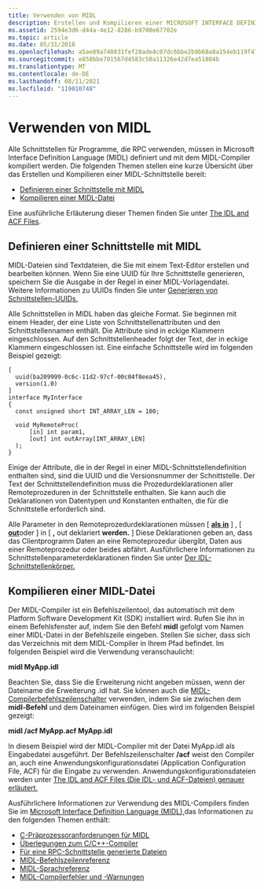 ```yaml
---
title: Verwenden von MIDL
description: Erstellen und Kompilieren einer MICROSOFT INTERFACE DEFINITION LANGUAGE-Schnittstelle (MIDL) und eines Remoteprozeduraufrufs (RPC).
ms.assetid: 2594e3d6-d44a-4e12-8286-b9700e67702e
ms.topic: article
ms.date: 05/31/2018
ms.openlocfilehash: a5ae89a740831fef28ade4c07dc6bbe2b9b68a8a154eb119f47e16b2cb68b325
ms.sourcegitcommit: e858bbe701567d4583c50a11326e42d7ea51804b
ms.translationtype: MT
ms.contentlocale: de-DE
ms.lasthandoff: 08/11/2021
ms.locfileid: "119010748"
---
```

# <a name="using-midl"></a>Verwenden von MIDL

Alle Schnittstellen für Programme, die RPC verwenden, müssen in Microsoft Interface Definition Language (MIDL) definiert und mit dem MIDL-Compiler kompiliert werden. Die folgenden Themen stellen eine kurze Übersicht über das Erstellen und Kompilieren einer MIDL-Schnittstelle bereit:

-   [Definieren einer Schnittstelle mit MIDL](#defining-an-interface-with-midl)
-   [Kompilieren einer MIDL-Datei](#compiling-a-midl-file)

Eine ausführliche Erläuterung dieser Themen finden Sie unter [The IDL and ACF Files](the-idl-and-acf-files.md).

## <a name="defining-an-interface-with-midl"></a>Definieren einer Schnittstelle mit MIDL

MIDL-Dateien sind Textdateien, die Sie mit einem Text-Editor erstellen und bearbeiten können. Wenn Sie eine UUID für Ihre Schnittstelle generieren, speichern Sie die Ausgabe in der Regel in einer MIDL-Vorlagendatei. Weitere Informationen zu UUIDs finden Sie unter [Generieren von Schnittstellen-UUIDs.](generating-interface-uuids.md)

Alle Schnittstellen in MIDL haben das gleiche Format. Sie beginnen mit einem Header, der eine Liste von Schnittstellenattributen und den Schnittstellennamen enthält. Die Attribute sind in eckige Klammern eingeschlossen. Auf den Schnittstellenheader folgt der Text, der in eckige Klammern eingeschlossen ist. Eine einfache Schnittstelle wird im folgenden Beispiel gezeigt:

``` syntax
[
  uuid(ba209999-0c6c-11d2-97cf-00c04f8eea45),
  version(1.0)
]
interface MyInterface
{
  const unsigned short INT_ARRAY_LEN = 100;

  void MyRemoteProc( 
      [in] int param1,
      [out] int outArray[INT_ARRAY_LEN]
  );
}
```

Einige der Attribute, die in der Regel in einer MIDL-Schnittstellendefinition enthalten sind, sind die UUID und die Versionsnummer der Schnittstelle. Der Text der Schnittstellendefinition muss die Prozedurdeklarationen aller Remoteprozeduren in der Schnittstelle enthalten. Sie kann auch die Deklarationen von Datentypen und Konstanten enthalten, die für die Schnittstelle erforderlich sind.

Alle Parameter in den Remoteprozedurdeklarationen müssen \[ [**als in**](/windows/desktop/Midl/in) \] , \[ [**out**](/windows/desktop/Midl/out-idl)oder \] in \[ **,** out deklariert **werden.** \] Diese Deklarationen geben an, dass das Clientprogramm Daten an eine Remoteprozedur übergibt, Daten aus einer Remoteprozedur oder beides abfährt. Ausführlichere Informationen zu Schnittstellenparameterdeklarationen finden Sie unter [Der IDL-Schnittstellenkörper.](the-idl-interface-body.md)

## <a name="compiling-a-midl-file"></a>Kompilieren einer MIDL-Datei

Der MIDL-Compiler ist ein Befehlszeilentool, das automatisch mit dem Platform Software Development Kit (SDK) installiert wird. Rufen Sie ihn in einem Befehlsfenster auf, indem Sie den Befehl **midl** gefolgt vom Namen einer MIDL-Datei in der Befehlszeile eingeben. Stellen Sie sicher, dass sich das Verzeichnis mit dem MIDL-Compiler in Ihrem Pfad befindet. Im folgenden Beispiel wird die Verwendung veranschaulicht:

**midl MyApp.idl**

Beachten Sie, dass Sie die Erweiterung nicht angeben müssen, wenn der Dateiname die Erweiterung .idl hat. Sie können auch die [MIDL-Compilerbefehlszeilenschalter](/windows/desktop/Midl/midl-command-line-reference) verwenden, indem Sie sie zwischen dem **midl-Befehl** und dem Dateinamen einfügen. Dies wird im folgenden Beispiel gezeigt:

**midl /acf MyApp.acf MyApp.idl**

In diesem Beispiel wird der MIDL-Compiler mit der Datei MyApp.idl als Eingabedatei ausgeführt. Der Befehlszeilenschalter **/acf** weist den Compiler an, auch eine Anwendungskonfigurationsdatei (Application Configuration File, ACF) für die Eingabe zu verwenden. Anwendungskonfigurationsdateien werden unter [The IDL and ACF Files (Die IDL- und ACF-Dateien) genauer erläutert.](the-idl-and-acf-files.md)

Ausführlichere Informationen zur Verwendung des MIDL-Compilers finden Sie im [Microsoft Interface Definition Language (MIDL),](/windows/desktop/Midl/midl-start-page)das Informationen zu den folgenden Themen enthält:

-   [C-Präprozessoranforderungen für MIDL](/windows/desktop/Midl/c-preprocessor-requirements-for-midl)
-   [Überlegungen zum C/C++-Compiler](/windows/desktop/Midl/c-c-compiler-considerations)
-   [Für eine RPC-Schnittstelle generierte Dateien](/windows/desktop/Midl/files-generated-for-an-rpc-interface)
-   [MIDL-Befehlszeilenreferenz](/windows/desktop/Midl/midl-command-line-reference)
-   [MIDL-Sprachreferenz](/windows/desktop/Midl/midl-language-reference)
-   [MIDL-Compilerfehler und -Warnungen](/windows/desktop/Midl/midl-compiler-errors-and-warnings)

 

 